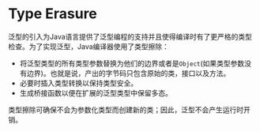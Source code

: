# Type Erasure

泛型的引入为Java语言提供了泛型编程的支持并且使得编译时有了更严格的类型检查。为了实现泛型，Java编译器使用了类型擦除：

* 将泛型类型的所有类型参数替换为他们的边界或者是`Object`\(如果类型参数没有边界\)。也就是说，产出的字节码只包含原始的类，接口以及方法。
* 必要时插入类型转换以保持类型安全。
* 生成桥接函数以便在扩展的泛型类型中保留多态。

类型擦除可确保不会为参数化类型而创建新的类；因此，泛型不会产生运行时开销。

